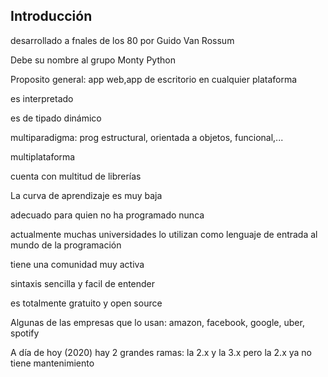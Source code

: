 ## Introducción

desarrollado a fnales de los 80 por Guido Van Rossum

Debe su nombre al grupo Monty Python

Proposito general: app web,app de escritorio en cualquier plataforma

es interpretado

es de tipado dinámico

multiparadigma: prog estructural, orientada a objetos, funcional,...

multiplataforma

cuenta con multitud de librerías

La curva de aprendizaje es muy baja 

adecuado para quien no ha programado nunca

actualmente muchas universidades lo utilizan como lenguaje de entrada al mundo de la programación

tiene una comunidad muy activa

sintaxis sencilla y facil de entender

es totalmente gratuito y open source

Algunas de las empresas que lo usan: amazon, facebook, google, uber, spotify

A día de hoy (2020) hay 2 grandes ramas: la 2.x y la 3.x pero la 2.x ya no tiene mantenimiento
